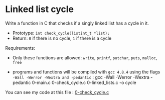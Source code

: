 # Linked list cycle

Write a function in C that checks if a singly linked list has a cycle in it.

- Prototype: `int check_cycle(listint_t *list);`
- Return: `0` if there is no cycle, `1` if there is a cycle

Requirements:

- Only these functions are allowed: `write`, `printf`, `putchar`, `puts`, `malloc`, `free`

- programs and functions will be compiled with `gcc 4.8.4` using the flags `-Wall -Werror -Wextra and -pedantic` : gcc -Wall -Werror -Wextra -pedantic 0-main.c 0-check_cycle.c 0-linked_lists.c -o cycle

You can see my code at this file : [0-check_cycle.c](https://github.com/CaroChoch/holbertonschool-interview/blob/main/linked_list_cycle/0-check_cycle.c)
